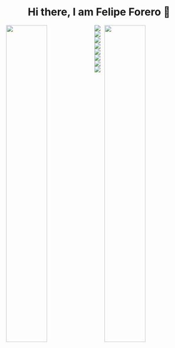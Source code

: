 <div align="center">
<h1 align="center"> Hi there, I am Felipe Forero 👋</h1>
</div>


<div style = "display: block" >
<img style="margin-bottom: 20px" src = "https://github-readme-stats.vercel.app/api?username=fore1806&theme=radical" align = "left" width = "47%"/> 
<img src = "https://github-readme-stats.vercel.app/api/top-langs/?username=fore1806&layout=compact" align = "right" width = "47%"/> 
</div>

<div>

<img src = "https://img.shields.io/badge/c++-%2300599C.svg?style=for-the-badge&logo=c%2B%2B&logoColor=white" /> 
<img src = "https://img.shields.io/badge/python-3670A0?style=for-the-badge&logo=python&logoColor=ffdd54" /> 
<img src = "https://img.shields.io/badge/ruby-%23CC342D.svg?style=for-the-badge&logo=ruby&logoColor=white" /> 
<img src = "https://img.shields.io/badge/javascript-%23323330.svg?style=for-the-badge&logo=javascript&logoColor=%23F7DF1E" /> 
<img src = "https://img.shields.io/badge/java-%23ED8B00.svg?style=for-the-badge&logo=java&logoColor=white" /> 
<img src = "https://img.shields.io/badge/html5-%23E34F26.svg?style=for-the-badge&logo=html5&logoColor=white" /> 
<img src = "https://img.shields.io/badge/css3-%231572B6.svg?style=for-the-badge&logo=css3&logoColor=white" /> 
<img src = "https://img.shields.io/badge/c-%2300599C.svg?style=for-the-badge&logo=c&logoColor=white" /> 

</div>

<!--
**fore1806/fore1806** is a ✨ _special_ ✨ repository because its `README.md` (this file) appears on your GitHub profile.

Here are some ideas to get you started:

- 🔭 I’m currently working on ...
- 🌱 I’m currently learning ...
- 👯 I’m looking to collaborate on ...
- 🤔 I’m looking for help with ...
- 💬 Ask me about ...
- 📫 How to reach me: ...
- 😄 Pronouns: ...
- ⚡ Fun fact: ...
-->
